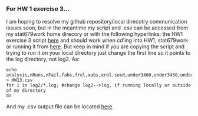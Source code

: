 ### For HW 1 exercise 3...


I am hoping to resolve my github repository/local direcotry communication issues soon, but in the meantime my script and .csv can be accessed from my stat679work home direcory or with the following hyperlinks: the HW1 exercise 3 script [here](https://github.com/kingcohn1/stat679work/blob/master/hw1.3.sh) and should work when cd'ing into HW1, stat679work or running it from [here](https://github.com/kingcohn1/stat679work/tree/master/hw1). But keep in mind if you are copying the script and trying to run it on your local directory just change the first line so it points to the log directory, not log2. As:
```shell
echo analysis,nRuns,nFail,fabs,frel,xabs,xrel,seed,under3460,under3450,under3440 > HW13.csv
for i in log2/*.log; #change log2-->log, if running locally or outside of my directory 
do
```

And my .csv output file can be located [here](https://github.com/kingcohn1/stat679work/blob/master/HW13.csv). 
